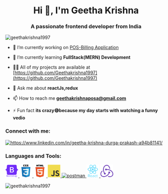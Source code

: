 <h1 align="center">Hi 👋, I'm Geetha Krishna</h1>
<h3 align="center">A passionate frontend developer from India</h3>

<p align="left"> <img src="https://komarev.com/ghpvc/?username=geethakrishna1997&label=Profile%20views&color=0e75b6&style=flat" alt="geethakrishna1997" /> </p>

- 🔭 I’m currently working on [POS-Billing Application](https://github.com/Geethakrishna1997/billing-pos)

- 🌱 I’m currently learning **FullStack(MERN) Development**

- 👨‍💻 All of my projects are available at [https://github.com/Geethakrishna1997](https://github.com/Geethakrishna1997)

- 💬 Ask me about **reactJs,redux**

- 📫 How to reach me **geethakrishnaposa@gmail.com**

- ⚡ Fun fact **its crazy😅because my day starts with watching a funny vedio**

<h3 align="left">Connect with me:</h3>
<p align="left">
<a href="https://linkedin.com/in/https://www.linkedin.com/in/geetha-krishna-durga-prakash-a94b81141/" target="blank"><img align="center" src="https://cdn.jsdelivr.net/npm/simple-icons@3.0.1/icons/linkedin.svg" alt="https://www.linkedin.com/in/geetha-krishna-durga-prakash-a94b81141/" height="30" width="40" /></a>
</p>

<h3 align="left">Languages and Tools:</h3>
<p align="left"> <a href="https://getbootstrap.com" target="_blank"> <img src="https://raw.githubusercontent.com/devicons/devicon/master/icons/bootstrap/bootstrap-plain-wordmark.svg" alt="bootstrap" width="40" height="40"/> </a> <a href="https://www.w3schools.com/css/" target="_blank"> <img src="https://raw.githubusercontent.com/devicons/devicon/master/icons/css3/css3-original-wordmark.svg" alt="css3" width="40" height="40"/> </a> <a href="https://www.w3.org/html/" target="_blank"> <img src="https://raw.githubusercontent.com/devicons/devicon/master/icons/html5/html5-original-wordmark.svg" alt="html5" width="40" height="40"/> </a> <a href="https://developer.mozilla.org/en-US/docs/Web/JavaScript" target="_blank"> <img src="https://raw.githubusercontent.com/devicons/devicon/master/icons/javascript/javascript-original.svg" alt="javascript" width="40" height="40"/> </a> <a href="https://postman.com" target="_blank"> <img src="https://www.vectorlogo.zone/logos/getpostman/getpostman-icon.svg" alt="postman" width="40" height="40"/> </a> <a href="https://reactjs.org/" target="_blank"> <img src="https://raw.githubusercontent.com/devicons/devicon/master/icons/react/react-original-wordmark.svg" alt="react" width="40" height="40"/> </a> <a href="https://redux.js.org" target="_blank"> <img src="https://raw.githubusercontent.com/devicons/devicon/master/icons/redux/redux-original.svg" alt="redux" width="40" height="40"/> </a> </p>

<p><img align="center" src="https://github-readme-stats.vercel.app/api/top-langs?username=geethakrishna1997&show_icons=true&locale=en&layout=compact" alt="geethakrishna1997" /></p>


